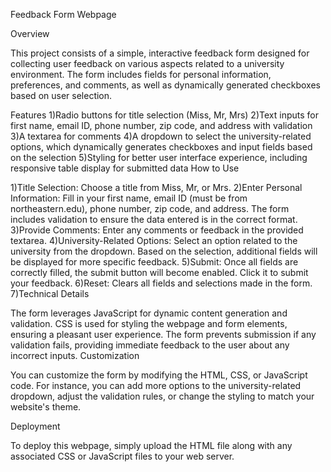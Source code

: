 Feedback Form Webpage

Overview

This project consists of a simple, interactive feedback form designed for collecting user feedback on various aspects related to a university environment.
The form includes fields for personal information, preferences, and comments, as well as dynamically generated checkboxes based on user selection.

Features
1)Radio buttons for title selection (Miss, Mr, Mrs)
2)Text inputs for first name, email ID, phone number, zip code, and address with validation
3)A textarea for comments
4)A dropdown to select the university-related options, which dynamically generates checkboxes and input fields based on the selection
5)Styling for better user interface experience, including responsive table display for submitted data
How to Use

1)Title Selection: Choose a title from Miss, Mr, or Mrs.
2)Enter Personal Information: Fill in your first name, email ID (must be from northeastern.edu), phone number, zip code, and address. The form includes validation to ensure the data entered is in the correct format.
3)Provide Comments: Enter any comments or feedback in the provided textarea.
4)University-Related Options: Select an option related to the university from the dropdown. Based on the selection, additional fields will be displayed for more specific feedback.
5)Submit: Once all fields are correctly filled, the submit button will become enabled. Click it to submit your feedback.
6)Reset: Clears all fields and selections made in the form.
7)Technical Details

The form leverages JavaScript for dynamic content generation and validation.
CSS is used for styling the webpage and form elements, ensuring a pleasant user experience.
The form prevents submission if any validation fails, providing immediate feedback to the user about any incorrect inputs.
Customization

You can customize the form by modifying the HTML, CSS, or JavaScript code. For instance, you can add more options to the university-related dropdown, adjust the validation rules, or change the styling to match your website's theme.

Deployment

To deploy this webpage, simply upload the HTML file along with any associated CSS or JavaScript files to your web server.
